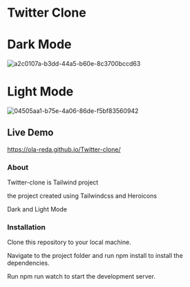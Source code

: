 # Twitter Clone

# Dark Mode
![a2c0107a-b3dd-44a5-b60e-8c3700bccd63](https://github.com/Ola-Reda/Twitter-clone/assets/78170370/9c86cad9-ac28-4e4c-b8d3-d0481b8c3eda)

# Light Mode 
![04505aa1-b75e-4a06-86de-f5bf83560942](https://github.com/Ola-Reda/Twitter-clone/assets/78170370/08c64999-e3b0-4a8e-8ddd-9e4b0a2a207b)

## Live Demo

https://ola-reda.github.io/Twitter-clone/

### About

Twitter-clone is Tailwind project

the project created using Tailwindcss and Heroicons

Dark and Light Mode

### Installation

Clone this repository to your local machine.

Navigate to the project folder and run npm install to install the dependencies.

Run npm run watch to start the development server.

